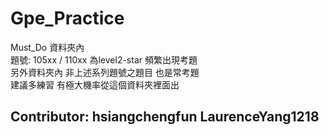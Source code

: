 # Gpe_Practice
Must_Do 資料夾內<br>
題號:  105xx / 110xx  為level2-star 頻繁出現考題<br>
另外資料夾內  非上述系列題號之題目  也是常考題<br>
建議多練習 有極大機率從這個資料夾裡面出<br>


## Contributor: hsiangchengfun LaurenceYang1218
